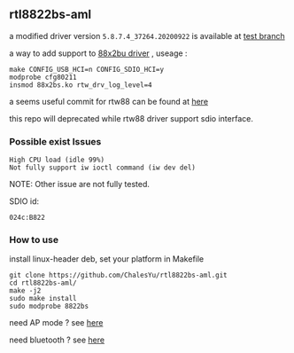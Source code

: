 
## rtl8822bs-aml

a modified driver version `5.8.7.4_37264.20200922` is available at [test branch](https://github.com/ChalesYu/rtl8822bs-aml/tree/test-5.8.7.4)

a way to add support to [88x2bu driver](https://github.com/ChalesYu/88x2bu/tree/sdio-support) , useage : 

```
make CONFIG_USB_HCI=n CONFIG_SDIO_HCI=y
modprobe cfg80211
insmod 88x2bs.ko rtw_drv_log_level=4
```

a seems useful commit for rtw88 can be found at [here](https://github.com/xdarklight/linux/commit/80154847ef5ff284624a8abb2e66b690e41fb678)

this repo will deprecated while rtw88 driver support sdio interface.

### Possible exist Issues

```
High CPU load (idle 99%)
Not fully support iw ioctl command (iw dev del)
```

NOTE: Other issue are not fully tested.

SDIO id:

```
024c:B822
```

### How to use

install linux-header deb, set your platform in Makefile

```
git clone https://github.com/ChalesYu/rtl8822bs-aml.git
cd rtl8822bs-aml/
make -j2
sudo make install
sudo modprobe 8822bs
```

need AP mode ?   see [here](https://github.com/ChalesYu/rtl8822bs-aml/tree/master/getAP)

need bluetooth ? see [here](https://github.com/ChalesYu/rtl8822bs-aml/tree/master/bluetooth)
